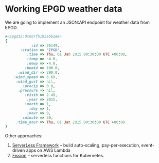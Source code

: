 # Working EPGD weather data

We are going to implement an JSON:API endpoint for weather data from EPGD.

```ruby
#<Epgd15:0x007fb193e5b2e8>
{
            :id => 26149,
       :station => "EPGD",
          :time => Thu, 01 Jan 2015 00:30:00 UTC +00:00,
          :temp => -4.0,
          :dewp => -4.0,
         :humid => 100.0,
      :wind_dir => 290.0,
    :wind_speed => 6.69,
     :wind_gust => nil,
        :precip => 0.0,
      :pressure => nil,
         :visib => 2.49,
          :year => 2015,
         :month => 1,
           :day => 1,
          :hour => 0,
        :minute => 30,
     :time_hour => Thu, 01 Jan 2015 00:30:00 UTC +00:00
}
```

Other approaches:

1. [ServerLess Framework](https://serverless.com) – build auto-scaling, pay-per-execution,
  event-driven apps on AWS Lambda
1. [Fission](http://fission.io) – serverless functions for Kubernetes.
